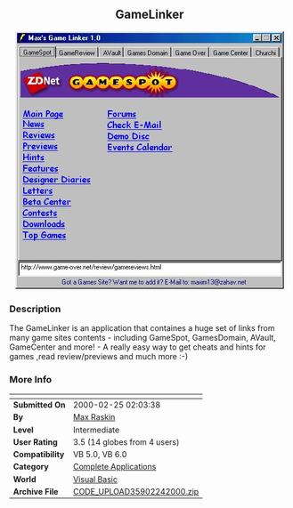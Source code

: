 ﻿<div align="center">

## GameLinker

<img src="PIC2000224187365795.jpg">
</div>

### Description

The GameLinker is an application that containes a huge set of links from many game sites contents - including GameSpot, GamesDomain, AVault, GameCenter and more! - A really easy way to get cheats and hints for games ,read review/previews and much more :-)
 
### More Info
 


<span>             |<span>
---                |---
**Submitted On**   |2000-02-25 02:03:38
**By**             |[Max Raskin](https://github.com/Planet-Source-Code/PSCIndex/blob/master/ByAuthor/max-raskin.md)
**Level**          |Intermediate
**User Rating**    |3.5 (14 globes from 4 users)
**Compatibility**  |VB 5\.0, VB 6\.0
**Category**       |[Complete Applications](https://github.com/Planet-Source-Code/PSCIndex/blob/master/ByCategory/complete-applications__1-27.md)
**World**          |[Visual Basic](https://github.com/Planet-Source-Code/PSCIndex/blob/master/ByWorld/visual-basic.md)
**Archive File**   |[CODE\_UPLOAD35902242000\.zip](https://github.com/Planet-Source-Code/max-raskin-gamelinker__1-6244/archive/master.zip)








